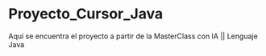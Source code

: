 # Proyecto_Cursor_Java
Aquí se encuentra el proyecto a partir de la MasterClass con IA || Lenguaje Java 
